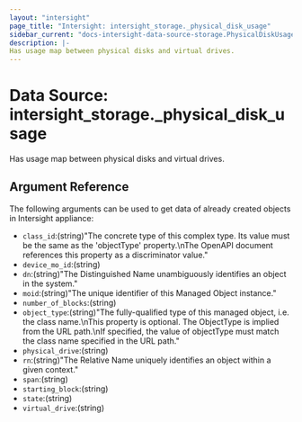 ```yaml
---
layout: "intersight"
page_title: "Intersight: intersight_storage._physical_disk_usage"
sidebar_current: "docs-intersight-data-source-storage.PhysicalDiskUsage"
description: |-
Has usage map between physical disks and virtual drives.
---
```


# Data Source: intersight_storage._physical_disk_usage
Has usage map between physical disks and virtual drives.
## Argument Reference
The following arguments can be used to get data of already created objects in Intersight appliance:
* `class_id`:(string)"The concrete type of this complex type. Its value must be the same as the 'objectType' property.\nThe OpenAPI document references this property as a discriminator value."
* `device_mo_id`:(string)
* `dn`:(string)"The Distinguished Name unambiguously identifies an object in the system."
* `moid`:(string)"The unique identifier of this Managed Object instance."
* `number_of_blocks`:(string)
* `object_type`:(string)"The fully-qualified type of this managed object, i.e. the class name.\nThis property is optional. The ObjectType is implied from the URL path.\nIf specified, the value of objectType must match the class name specified in the URL path."
* `physical_drive`:(string)
* `rn`:(string)"The Relative Name uniquely identifies an object within a given context."
* `span`:(string)
* `starting_block`:(string)
* `state`:(string)
* `virtual_drive`:(string)
